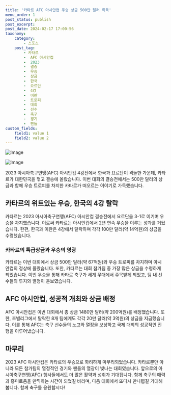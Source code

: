 ```yaml
---
title: '카타르 AFC 아시안컵 우승 상금 500만 달러 획득'
menu_order: 1
post_status: publish
post_excerpt: 
post_date: 2024-02-17 17:00:56
taxonomy:
    category:
        - 스포츠
    post_tag:
        - 카타르
        -  AFC 아시안컵
        -  2023
        -  결승
        -  우승
        -  상금
        -  한국
        -  요르단
        -  4강
        -  이란
        -  트로피
        -  대회
        -  선수
        -  축구
        -  경기
        -  팬들
custom_fields:
    field1: value 1
    field2: value 2
---
```


![Image](https://imgnews.pstatic.net/image/241/2024/02/11/0003329248_001_20240211121901295.jpg?type=w647)

![Image](https://imgnews.pstatic.net/image/241/2024/02/11/0003329248_002_20240211121901326.jpg?type=w647)

2023 아시아축구연맹(AFC) 아시안컵 4강전에서 한국과 요르단이 격돌한 가운데, 카타르가 대한민국을 꺾고 결승에 올랐습니다. 이번 대회의 결승전에서는 500만 달러의 상금과 함께 우승 트로피를 차지한 카타르가 떠오르는 이야기로 가득했습니다.
## 카타르의 위트있는 우승, 한국의 4강 탈락
카타르는 2023 아시아축구연맹(AFC) 아시안컵 결승전에서 요르단을 3-1로 이기며 우승을 차지했습니다. 이로써 카타르는 아시안컵에서 2년 연속 우승을 이루는 성과를 거뒀습니다. 한편, 한국과 이란은 4강에서 탈락하며 각각 100만 달러(약 14억원)의 상금을 수령했습니다.
### 카타르의 특급상금과 우승의 영광
카타르는 이번 대회에서 상금 500만 달러(약 67억원)와 우승 트로피를 차지하며 아시안컵의 정상에 올랐습니다. 또한, 카타르는 대회 참가팀 중 가장 많은 상금을 수령하게 되었습니다. 이번 우승을 통해 카타르 축구가 세계 무대에서 주목받게 되었고, 팀 내 선수들의 투지와 열정이 돋보였습니다.
## AFC 아시안컵, 성공적 개최와 상금 배정
AFC 아시안컵은 이번 대회에서 총 상금 1480만 달러(약 200억원)를 배정했습니다. 또한, 조별리그에서 탈락한 8개 팀에게도 각각 20만 달러(약 3억원)의 상금을 지급했습니다. 이를 통해 AFC는 축구 선수들의 노고와 열정을 보상하고 국제 대회의 성공적인 진행을 이루어냈습니다.
## 마무리
2023 AFC 아시안컵은 카타르의 우승으로 화려하게 마무리되었습니다. 카타르뿐만 아니라 모든 참가팀의 열정적인 경기와 팬들의 열광이 빛나는 대회였습니다. 앞으로의 아시아축구연맹(AFC) 행사들에서도 더 많은 활약과 성취가 기대됩니다. 함께 축구의 매력과 흥미로움을 만끽하는 시간이 되었길 바라며, 다음 대회에서 또다시 만나뵙길 기대해 봅니다. 함께 축구를 응원합시다!
